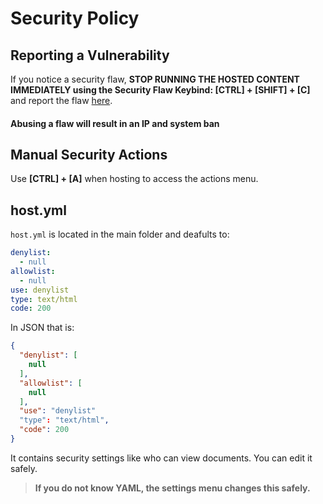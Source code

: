 # Security Policy

## Reporting a Vulnerability

If you notice a security flaw, **STOP RUNNING THE HOSTED CONTENT IMMEDIATELY using the Security Flaw Keybind: [CTRL] + [SHIFT] + [C]** and report the flaw [here](https://github.com/GloriousGlider8/webTest/issues "PyHost GitHub Issues Page").

#### Abusing a flaw will result in an IP and system ban

## Manual Security Actions

Use **[CTRL] + [A]** when hosting to access the actions menu.

## host.yml

`host.yml` is located in the main folder and deafults to:

```yaml
denylist:
  - null
allowlist:
  - null
use: denylist
type: text/html
code: 200
```

In JSON that is:

```json
{
  "denylist": [
    null
  ],
  "allowlist": [
    null
  ],
  "use": "denylist"
  "type": "text/html",
  "code": 200
}
```

It contains security settings like who can view documents.
You can edit it safely.

> **If you do not know YAML, the settings menu changes this safely.**
